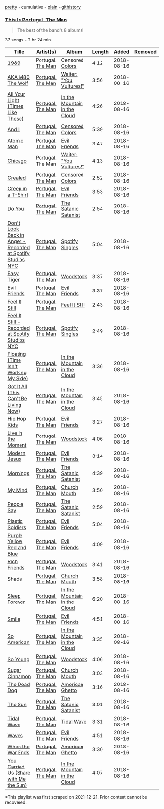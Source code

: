 [pretty](/playlists/pretty/37i9dQZF1DWUbOQi4OiTx4.md) - cumulative - [plain](/playlists/plain/37i9dQZF1DWUbOQi4OiTx4) - [githistory](https://github.githistory.xyz/mackorone/spotify-playlist-archive/blob/main/playlists/plain/37i9dQZF1DWUbOQi4OiTx4)

### [This Is Portugal\. The Man](https://open.spotify.com/playlist/37i9dQZF1DWUbOQi4OiTx4)

> The best of the band's 8 albums!

37 songs - 2 hr 24 min

| Title | Artist(s) | Album | Length | Added | Removed |
|---|---|---|---|---|---|
| [1989](https://open.spotify.com/track/6zNtxhsZhTTSNGXuUGbity) | [Portugal\. The Man](https://open.spotify.com/artist/4kI8Ie27vjvonwaB2ePh8T) | [Censored Colors](https://open.spotify.com/album/2YCy2HmHCqh2yOoDuDFHhI) | 4:12 | 2018-08-16 |  |
| [AKA M80 The Wolf](https://open.spotify.com/track/2RGEQlf87DCbRdSAlhRwL6) | [Portugal\. The Man](https://open.spotify.com/artist/4kI8Ie27vjvonwaB2ePh8T) | [Waiter: "You Vultures!"](https://open.spotify.com/album/1YGKEHckew6ng6P35ZbTIp) | 3:56 | 2018-08-16 |  |
| [All Your Light \(Times Like These\)](https://open.spotify.com/track/3UOlYczxtt70Xj1VplXgj8) | [Portugal\. The Man](https://open.spotify.com/artist/4kI8Ie27vjvonwaB2ePh8T) | [In the Mountain in the Cloud](https://open.spotify.com/album/1OWNvsDzhEwT5cXLlo9iO7) | 4:26 | 2018-08-16 |  |
| [And I](https://open.spotify.com/track/4lmqzHHot7nTP9lCrXqB5A) | [Portugal\. The Man](https://open.spotify.com/artist/4kI8Ie27vjvonwaB2ePh8T) | [Censored Colors](https://open.spotify.com/album/2YCy2HmHCqh2yOoDuDFHhI) | 5:39 | 2018-08-16 |  |
| [Atomic Man](https://open.spotify.com/track/43QhrhgRrH9NWy6eoUro4X) | [Portugal\. The Man](https://open.spotify.com/artist/4kI8Ie27vjvonwaB2ePh8T) | [Evil Friends](https://open.spotify.com/album/6VoOCCv0bXPrTHDncJyIgF) | 3:47 | 2018-08-16 |  |
| [Chicago](https://open.spotify.com/track/667ZLHBPPTYrs0D2kYI79e) | [Portugal\. The Man](https://open.spotify.com/artist/4kI8Ie27vjvonwaB2ePh8T) | [Waiter: "You Vultures!"](https://open.spotify.com/album/1YGKEHckew6ng6P35ZbTIp) | 4:13 | 2018-08-16 |  |
| [Created](https://open.spotify.com/track/0MLfGxS1QLKbzmzicOrFpB) | [Portugal\. The Man](https://open.spotify.com/artist/4kI8Ie27vjvonwaB2ePh8T) | [Censored Colors](https://open.spotify.com/album/2YCy2HmHCqh2yOoDuDFHhI) | 2:52 | 2018-08-16 |  |
| [Creep in a T\-Shirt](https://open.spotify.com/track/1lpN3qsugqtMR49xwzHYnt) | [Portugal\. The Man](https://open.spotify.com/artist/4kI8Ie27vjvonwaB2ePh8T) | [Evil Friends](https://open.spotify.com/album/6VoOCCv0bXPrTHDncJyIgF) | 3:53 | 2018-08-16 |  |
| [Do You](https://open.spotify.com/track/0ShdRGG915hfaUs2zc0z23) | [Portugal\. The Man](https://open.spotify.com/artist/4kI8Ie27vjvonwaB2ePh8T) | [The Satanic Satanist](https://open.spotify.com/album/04V5tTHMYIGBzcYxGMgRFn) | 2:54 | 2018-08-16 |  |
| [Don't Look Back in Anger \- Recorded at Spotify Studios NYC](https://open.spotify.com/track/7HtrKGoFZybzudx2hPOwct) | [Portugal\. The Man](https://open.spotify.com/artist/4kI8Ie27vjvonwaB2ePh8T) | [Spotify Singles](https://open.spotify.com/album/7iDdb2gzMIVZEV0ZSlXu83) | 5:04 | 2018-08-16 |  |
| [Easy Tiger](https://open.spotify.com/track/3u49n658xRS0pjHxHFRkOf) | [Portugal\. The Man](https://open.spotify.com/artist/4kI8Ie27vjvonwaB2ePh8T) | [Woodstock](https://open.spotify.com/album/4VzzEviJGYUtAeSsJlI9QB) | 3:37 | 2018-08-16 |  |
| [Evil Friends](https://open.spotify.com/track/633TjzvG2smpc0aYgN9Xkd) | [Portugal\. The Man](https://open.spotify.com/artist/4kI8Ie27vjvonwaB2ePh8T) | [Evil Friends](https://open.spotify.com/album/6VoOCCv0bXPrTHDncJyIgF) | 3:37 | 2018-08-16 |  |
| [Feel It Still](https://open.spotify.com/track/7FESgYLcOufHqKlwrvJN60) | [Portugal\. The Man](https://open.spotify.com/artist/4kI8Ie27vjvonwaB2ePh8T) | [Feel It Still](https://open.spotify.com/album/2fbps64P1Z4EEktydBn9yZ) | 2:43 | 2018-08-16 |  |
| [Feel It Still \- Recorded at Spotify Studios NYC](https://open.spotify.com/track/5Xh97PTcc1LxMF8sc8Xhis) | [Portugal\. The Man](https://open.spotify.com/artist/4kI8Ie27vjvonwaB2ePh8T) | [Spotify Singles](https://open.spotify.com/album/7iDdb2gzMIVZEV0ZSlXu83) | 2:49 | 2018-08-16 |  |
| [Floating \(Time Isn't Working My Side\)](https://open.spotify.com/track/6nb2FEA0N0xebCwoPW0RW6) | [Portugal\. The Man](https://open.spotify.com/artist/4kI8Ie27vjvonwaB2ePh8T) | [In the Mountain in the Cloud](https://open.spotify.com/album/1OWNvsDzhEwT5cXLlo9iO7) | 3:36 | 2018-08-16 |  |
| [Got It All \(This Can't Be Living Now\)](https://open.spotify.com/track/4tD3N8DxePEhUz1Bb4IL3V) | [Portugal\. The Man](https://open.spotify.com/artist/4kI8Ie27vjvonwaB2ePh8T) | [In the Mountain in the Cloud](https://open.spotify.com/album/1OWNvsDzhEwT5cXLlo9iO7) | 3:45 | 2018-08-16 |  |
| [Hip Hop Kids](https://open.spotify.com/track/3LBBeej1zGctWlJNpNa4I6) | [Portugal\. The Man](https://open.spotify.com/artist/4kI8Ie27vjvonwaB2ePh8T) | [Evil Friends](https://open.spotify.com/album/6VoOCCv0bXPrTHDncJyIgF) | 3:27 | 2018-08-16 |  |
| [Live in the Moment](https://open.spotify.com/track/60eOMEt3WNVX1m1jmApmnX) | [Portugal\. The Man](https://open.spotify.com/artist/4kI8Ie27vjvonwaB2ePh8T) | [Woodstock](https://open.spotify.com/album/4VzzEviJGYUtAeSsJlI9QB) | 4:06 | 2018-08-16 |  |
| [Modern Jesus](https://open.spotify.com/track/7iOyMOxdOULvXqUqC26spJ) | [Portugal\. The Man](https://open.spotify.com/artist/4kI8Ie27vjvonwaB2ePh8T) | [Evil Friends](https://open.spotify.com/album/6VoOCCv0bXPrTHDncJyIgF) | 3:14 | 2018-08-16 |  |
| [Mornings](https://open.spotify.com/track/7imVmxP2fucgwKlPprICRr) | [Portugal\. The Man](https://open.spotify.com/artist/4kI8Ie27vjvonwaB2ePh8T) | [The Satanic Satanist](https://open.spotify.com/album/04V5tTHMYIGBzcYxGMgRFn) | 4:39 | 2018-08-16 |  |
| [My Mind](https://open.spotify.com/track/4VtiqG418FJ7BtApmld9LQ) | [Portugal\. The Man](https://open.spotify.com/artist/4kI8Ie27vjvonwaB2ePh8T) | [Church Mouth](https://open.spotify.com/album/46KiOIqiscE85WAZhDIkPv) | 3:50 | 2018-08-16 |  |
| [People Say](https://open.spotify.com/track/4uf5rm43PiWhKjwytMwmAc) | [Portugal\. The Man](https://open.spotify.com/artist/4kI8Ie27vjvonwaB2ePh8T) | [The Satanic Satanist](https://open.spotify.com/album/04V5tTHMYIGBzcYxGMgRFn) | 2:59 | 2018-08-16 |  |
| [Plastic Soldiers](https://open.spotify.com/track/2VjySzgGQeZcMGWuPMAnBF) | [Portugal\. The Man](https://open.spotify.com/artist/4kI8Ie27vjvonwaB2ePh8T) | [Evil Friends](https://open.spotify.com/album/6VoOCCv0bXPrTHDncJyIgF) | 5:04 | 2018-08-16 |  |
| [Purple Yellow Red and Blue](https://open.spotify.com/track/4WMuY659P2MKnoW40oGXe8) | [Portugal\. The Man](https://open.spotify.com/artist/4kI8Ie27vjvonwaB2ePh8T) | [Evil Friends](https://open.spotify.com/album/6VoOCCv0bXPrTHDncJyIgF) | 4:09 | 2018-08-16 |  |
| [Rich Friends](https://open.spotify.com/track/18admrko96XeSCmgD76wlM) | [Portugal\. The Man](https://open.spotify.com/artist/4kI8Ie27vjvonwaB2ePh8T) | [Woodstock](https://open.spotify.com/album/4VzzEviJGYUtAeSsJlI9QB) | 3:41 | 2018-08-16 |  |
| [Shade](https://open.spotify.com/track/0BCRg55jHpvPONP7yCm87V) | [Portugal\. The Man](https://open.spotify.com/artist/4kI8Ie27vjvonwaB2ePh8T) | [Church Mouth](https://open.spotify.com/album/46KiOIqiscE85WAZhDIkPv) | 3:58 | 2018-08-16 |  |
| [Sleep Forever](https://open.spotify.com/track/1l5lKWHRfyY7Y3FvDBXlvJ) | [Portugal\. The Man](https://open.spotify.com/artist/4kI8Ie27vjvonwaB2ePh8T) | [In the Mountain in the Cloud](https://open.spotify.com/album/1OWNvsDzhEwT5cXLlo9iO7) | 6:20 | 2018-08-16 |  |
| [Smile](https://open.spotify.com/track/4rcNXoJfc2nMHAUXOkUiE2) | [Portugal\. The Man](https://open.spotify.com/artist/4kI8Ie27vjvonwaB2ePh8T) | [Evil Friends](https://open.spotify.com/album/6VoOCCv0bXPrTHDncJyIgF) | 4:51 | 2018-08-16 |  |
| [So American](https://open.spotify.com/track/4vWNhCGqrNVfZxunY47GDf) | [Portugal\. The Man](https://open.spotify.com/artist/4kI8Ie27vjvonwaB2ePh8T) | [In the Mountain in the Cloud](https://open.spotify.com/album/1OWNvsDzhEwT5cXLlo9iO7) | 3:35 | 2018-08-16 |  |
| [So Young](https://open.spotify.com/track/4SNtyKNyYJ8ERT7YLlnFBr) | [Portugal\. The Man](https://open.spotify.com/artist/4kI8Ie27vjvonwaB2ePh8T) | [Woodstock](https://open.spotify.com/album/4VzzEviJGYUtAeSsJlI9QB) | 4:06 | 2018-08-16 |  |
| [Sugar Cinnamon](https://open.spotify.com/track/1h3B96lx4lywr9nddimP8d) | [Portugal\. The Man](https://open.spotify.com/artist/4kI8Ie27vjvonwaB2ePh8T) | [Church Mouth](https://open.spotify.com/album/46KiOIqiscE85WAZhDIkPv) | 3:03 | 2018-08-16 |  |
| [The Dead Dog](https://open.spotify.com/track/4gYYJ29alvvWw1LEkVKkC7) | [Portugal\. The Man](https://open.spotify.com/artist/4kI8Ie27vjvonwaB2ePh8T) | [American Ghetto](https://open.spotify.com/album/7tQ6vsgZaRnCCFg7z2utU3) | 3:16 | 2018-08-16 |  |
| [The Sun](https://open.spotify.com/track/2XeB0y0jmcoPUZpZfIZRp9) | [Portugal\. The Man](https://open.spotify.com/artist/4kI8Ie27vjvonwaB2ePh8T) | [The Satanic Satanist](https://open.spotify.com/album/04V5tTHMYIGBzcYxGMgRFn) | 3:01 | 2018-08-16 |  |
| [Tidal Wave](https://open.spotify.com/track/07NAYx3UuWYtW7cAT6e8Rt) | [Portugal\. The Man](https://open.spotify.com/artist/4kI8Ie27vjvonwaB2ePh8T) | [Tidal Wave](https://open.spotify.com/album/0gkdjfOtYGViTwn3tJY3U9) | 3:31 | 2018-08-16 |  |
| [Waves](https://open.spotify.com/track/62d2bS1weWhdHZH1lSpJp8) | [Portugal\. The Man](https://open.spotify.com/artist/4kI8Ie27vjvonwaB2ePh8T) | [Evil Friends](https://open.spotify.com/album/6VoOCCv0bXPrTHDncJyIgF) | 4:51 | 2018-08-16 |  |
| [When the War Ends](https://open.spotify.com/track/3OH6xm8U0ln0Y0B99GStHu) | [Portugal\. The Man](https://open.spotify.com/artist/4kI8Ie27vjvonwaB2ePh8T) | [American Ghetto](https://open.spotify.com/album/7tQ6vsgZaRnCCFg7z2utU3) | 3:30 | 2018-08-16 |  |
| [You Carried Us \(Share with Me the Sun\)](https://open.spotify.com/track/2OIjLXIeX47CiRlTPzaCdI) | [Portugal\. The Man](https://open.spotify.com/artist/4kI8Ie27vjvonwaB2ePh8T) | [In the Mountain in the Cloud](https://open.spotify.com/album/1OWNvsDzhEwT5cXLlo9iO7) | 4:07 | 2018-08-16 |  |

\*This playlist was first scraped on 2021-12-21. Prior content cannot be recovered.
